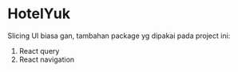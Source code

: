 # HotelYuk

Slicing UI biasa gan,
tambahan package yg dipakai pada project ini:
1. React query
2. React navigation
